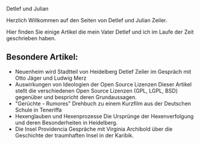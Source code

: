 Detlef und Julian

Herzlich Willkommen auf den Seiten von Detlef und Julian Zeiler.

Hier finden Sie einige Artikel die mein Vater Detlef und ich im Laufe der Zeit geschrieben haben.

## Besondere Artikel:

- Neuenheim wird Stadtteil von Heidelberg
Detlef Zeiler im Gespräch mit Otto Jäger und Ludwig Merz
- Auswirkungen von Ideologien der Open Source Lizenzen
Dieser Artikel stellt die verschiedenen Open Source Lizenzen (GPL, LGPL, BSD) gegenüber und bespricht deren Grundaussagen.
- "Gerüchte - Rumores"
Drehbuch zu einem Kurzfilm aus der Deutschen Schule in Teneriffa
- Hexenglauben und Hexenprozesse
Die Ursprünge der Hexenverfolgung und deren Besonderheiten in Heidelberg.
- Die Insel Providencia
Gespräche mit Virginia Archibold über die Geschichte der traumhaften Insel in der Karibik.
